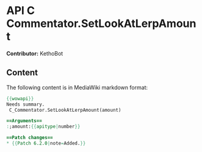 # API C Commentator.SetLookAtLerpAmount

**Contributor:** KethoBot

## Content

The following content is in MediaWiki markdown format:

```mediawiki
{{wowapi}}
Needs summary.
 C_Commentator.SetLookAtLerpAmount(amount)

==Arguments==
:;amount:{{apitype|number}}

==Patch changes==
* {{Patch 6.2.0|note=Added.}}
```